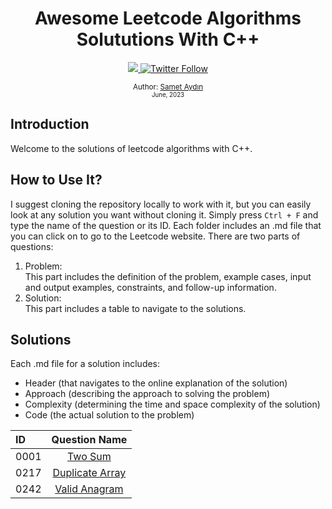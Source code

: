 <div align="center">
  <h1>Awesome Leetcode Algorithms Solututions With C++</h1>
  <a class="header-badge" target="_blank" href="https://www.linkedin.com/in/sametaydinq/">
    <img src="https://img.shields.io/badge/style--5eba00.svg?label=LinkedIn&logo=linkedin&style=social">
  </a>
  <a class="header-badge" target="_blank" href="https://twitter.com/sametaydinq">
    <img alt="Twitter Follow" src="https://img.shields.io/twitter/follow/sametaydinq?style=social">
  </a>

  <sub>Author:
    <a href="" target="_blank">Samet Aydın</a><br>
    <small> June, 2023</small>
  </sub>
</div>

## Introduction

Welcome to the solutions of leetcode algorithms with C++.

## How to Use It?

I suggest cloning the repository locally to work with it, but you can easily look at any solution you want without cloning it. Simply press `Ctrl + F` and type the name of the question or its ID. Each folder includes an .md file that you can click on to go to the Leetcode website. There are two parts of questions:

1. Problem: </br> This part includes the definition of the problem, example cases, input and output examples, constraints, and follow-up information.
2. Solution: </br> This part includes a table to navigate to the solutions.

## Solutions

Each .md file for a solution includes:

- Header (that navigates to the online explanation of the solution)
- Approach (describing the approach to solving the problem)
- Complexity (determining the time and space complexity of the solution)
- Code (the actual solution to the problem)

| ID   |                           Question Name                            |
|:-----|:------------------------------------------------------------------:|
| 0001 |                [Two Sum](0001-two-sum/q-two-sum.md)                |
| 0217 | [Duplicate Array](0217-contains-duplicate/q-contains-duplicate.md) |
| 0242 |       [Valid Anagram](0242-valid-anagram/q-valid-anagram.md)       |